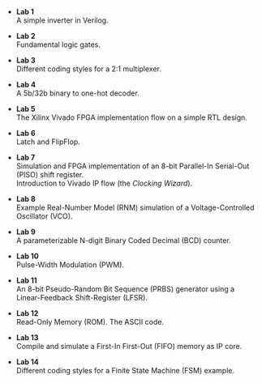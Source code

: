 * **Lab 1**<br/>
A simple inverter in Verilog.

* **Lab 2**<br/>
Fundamental logic gates.

* **Lab 3**<br/>
Different coding styles for a 2:1 multiplexer.

* **Lab 4**<br/>
A 5b/32b binary to one-hot decoder.

* **Lab 5**<br/>
The Xilinx Vivado FPGA implementation flow on a simple RTL design.

* **Lab 6**<br/>
Latch and FlipFlop.

* **Lab 7**<br/>
Simulation and FPGA implementation of an 8-bit Parallel-In Serial-Out (PISO) shift register.<br/>
Introduction to Vivado IP flow (the *Clocking Wizard*).

* **Lab 8**<br/>
Example Real-Number Model (RNM) simulation of a Voltage-Controlled Oscillator (VCO).

* **Lab 9**<br/>
A parameterizable N-digit Binary Coded Decimal (BCD) counter.

* **Lab 10**<br/>
Pulse-Width Modulation (PWM).

* **Lab 11**<br/>
An 8-bit Pseudo-Random Bit Sequence (PRBS) generator using a Linear-Feedback Shift-Register (LFSR).

* **Lab 12**<br/>
Read-Only Memory (ROM). The ASCII code.

* **Lab 13**<br/>
Compile and simulate a First-In First-Out (FIFO) memory as IP core.

* **Lab 14**<br/>
Different coding styles for a Finite State Machine (FSM) example.
